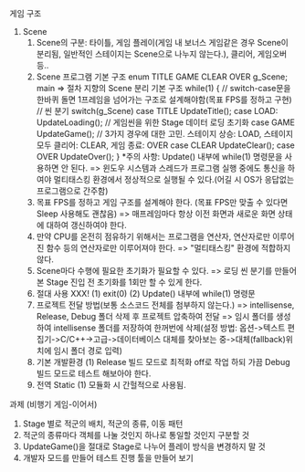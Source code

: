 게임 구조
 1. Scene
	1) Scene의 구분: 타이틀, 게임 플레이(게임 내 보너스 게임같은 경우 Scene이 분리됨, 일반적인 스테이지는 Scene으로 나누지 않는다.), 클리어, 게임오버 등..
	2) Scene 프로그램 기본 구조
		enum
			TITLE
			GAME
			CLEAR
			OVER
		g_Scene;
		main => 절차 지향의 Scene 분리 기본 구조
			while(1)
			{
				// switch-case문을 한바퀴 돌면 1프레임을 넘어가는 구조로 설계해야함(목표 FPS를 정하고 구현)
				// 씬 분기
				switch(g_Scene)
					case TITLE
						UpdateTitle();
					case LOAD:
						UpdateLoading();	// 게임씬을 위한 Stage 데이터 로딩 초기화
					case GAME
						UpdateGame();		// 3가지 경우에 대한 고민. 스테이지 상승: LOAD, 스테이지 모두 클리어: CLEAR, 게임 종료: OVER
					case CLEAR
						UpdateClear();
					case OVER
						UpdateOver(); 
			}
		*주의 사항: Update() 내부에 while(1) 명령문을 사용하면 안 된다.
			=> 윈도우 시스템과 스레드가 프로그램 실행 중에도 통신을 하여야 멀티태스킹 환경에서 정상적으로 실행될 수 있다.(어길 시 OS가 응답없는 프로그램으로 간주함)
	3) 목표 FPS를 정하고 게임 구조를 설계해야 한다. (목표 FPS만 맞출 수 있다면 Sleep 사용해도 괜찮음)
		=> 매프레임마다 항상 이전 화면과 새로운 화면 상태에 대하여 갱신하여야 한다.
	4) 만약 CPU를 온전히 점유하기 위해서는 프로그램을 연산자, 연산자로만 이루어진 함수 등의 연산자로만 이루어져야 한다. => "멀티태스킹" 환경에 적합하지 않다.
	5) Scene마다 수행에 필요한 초기화가 필요할 수 있다. => 로딩 씬 분기를 만들어 본 Stage 진입 전 초기화를 1회만 할 수 있게 한다.
	6) 절대 사용 XXX!
		(1) exit(0)
		(2) Update() 내부에 while(1) 명령문
	7) 프로젝트 전달 방법(보통 소스코드 전체를 첨부하지 않는다.)
		=> intellisense, Release, Debug 폴더 삭제 후 프로젝트 압축하여 전달
		=> 임시 폴더를 생성하여 intellisense 폴더를 저장하여 한꺼번에 삭제(설정 방법: 옵션->텍스트 편집기->C/C++->고급->데이터베이스 대체를 찾아보는 중->대체(fallback)위치에 임시 폴더 경로 입력)
	8) 기본 개발환경
		(1) Release 빌드 모드로 최적화 off로 작업 하되 가끔 Debug 빌드 모드로 테스트 해보아야 한다.
	9) 전역 Static
		(1) 모듈화 시 간헐적으로 사용됨.
		
과제 (비행기 게임-이어서)
 1. Stage 별로 적군의 배치, 적군의 종류, 이동 패턴
 2. 적군의 종류마다 객체를 나눌 것인지 하나로 통일할 것인지 구분할 것
 3. UpdateGame()을 절대로 Stage로 나누어 플레이 방식을 변경하지 말 것
 4. 개발자 모드를 만들어 테스트 진행 툴을 만들어 보기